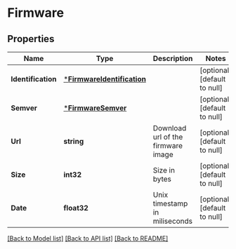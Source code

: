 # Firmware

## Properties
Name | Type | Description | Notes
------------ | ------------- | ------------- | -------------
**Identification** | [***FirmwareIdentification**](FirmwareIdentification.md) |  | [optional] [default to null]
**Semver** | [***FirmwareSemver**](FirmwareSemver.md) |  | [optional] [default to null]
**Url** | **string** | Download url of the firmware image | [optional] [default to null]
**Size** | **int32** | Size in bytes | [optional] [default to null]
**Date** | **float32** | Unix timestamp in miliseconds | [optional] [default to null]

[[Back to Model list]](../README.md#documentation-for-models) [[Back to API list]](../README.md#documentation-for-api-endpoints) [[Back to README]](../README.md)


